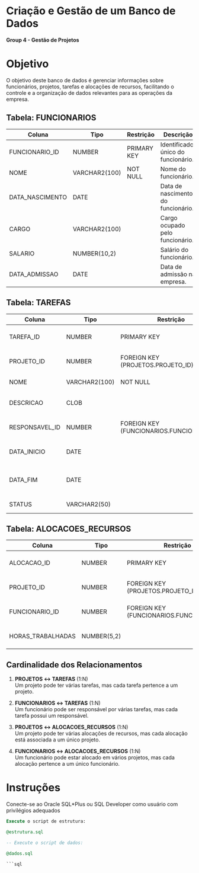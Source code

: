 # Criação e Gestão de um Banco de Dados

**Group 4 - Gestão de Projetos**

# Objetivo
O objetivo deste banco de dados é gerenciar informações sobre funcionários,
projetos, tarefas e alocações de recursos, facilitando o controle e a
organização de dados relevantes para as operações da empresa.

## Tabela: FUNCIONARIOS

| Coluna          | Tipo            | Restrição      | Descrição                        |
|-----------------|-----------------|---------------|----------------------------------|
| FUNCIONARIO_ID  | NUMBER          | PRIMARY KEY   | Identificador único do funcionário. |
| NOME            | VARCHAR2(100)   | NOT NULL      | Nome do funcionário.            |
| DATA_NASCIMENTO | DATE            |               | Data de nascimento do funcionário. |
| CARGO           | VARCHAR2(100)   |               | Cargo ocupado pelo funcionário. |
| SALARIO         | NUMBER(10,2)    |               | Salário do funcionário.         |
| DATA_ADMISSAO   | DATE            |               | Data de admissão na empresa.    |

## Tabela: TAREFAS

| Coluna          | Tipo            | Restrição                        | Descrição                             |
|-----------------|-----------------|----------------------------------|---------------------------------------|
| TAREFA_ID       | NUMBER          | PRIMARY KEY                     | Identificador único da tarefa.        |
| PROJETO_ID      | NUMBER          | FOREIGN KEY (PROJETOS.PROJETO_ID) | Relaciona a tarefa a um projeto.      |
| NOME            | VARCHAR2(100)   | NOT NULL                        | Nome da tarefa.                       |
| DESCRICAO       | CLOB            |                                  | Descrição detalhada da tarefa.        |
| RESPONSAVEL_ID  | NUMBER          | FOREIGN KEY (FUNCIONARIOS.FUNCIONARIO_ID) | Funcionário responsável pela tarefa.  |
| DATA_INICIO     | DATE            |                                  | Data de início da tarefa.             |
| DATA_FIM        | DATE            |                                  | Data prevista para finalização.       |
| STATUS          | VARCHAR2(50)    |                                  | Status atual da tarefa.               |

## Tabela: ALOCACOES_RECURSOS

| Coluna           | Tipo           | Restrição                           | Descrição                             |
|------------------|----------------|-------------------------------------|---------------------------------------|
| ALOCACAO_ID      | NUMBER         | PRIMARY KEY                        | Identificador único da alocação.      |
| PROJETO_ID       | NUMBER         | FOREIGN KEY (PROJETOS.PROJETO_ID)  | Relaciona a alocação a um projeto.    |
| FUNCIONARIO_ID   | NUMBER         | FOREIGN KEY (FUNCIONARIOS.FUNCIONARIO_ID) | Funcionário alocado no projeto.       |
| HORAS_TRABALHADAS| NUMBER(5,2)    |                                     | Horas trabalhadas no projeto.         |

## Cardinalidade dos Relacionamentos

1. **PROJETOS ↔ TAREFAS** (1:N)  
   Um projeto pode ter várias tarefas, mas cada tarefa pertence a um projeto.

2. **FUNCIONARIOS ↔ TAREFAS** (1:N)  
   Um funcionário pode ser responsável por várias tarefas, mas cada tarefa possui um responsável.

3. **PROJETOS ↔ ALOCACOES_RECURSOS** (1:N)  
   Um projeto pode ter várias alocações de recursos, mas cada alocação está associada a um único projeto.

4. **FUNCIONARIOS ↔ ALOCACOES_RECURSOS** (1:N)  
   Um funcionário pode estar alocado em vários projetos, mas cada alocação pertence a um único funcionário.

# Instruções

Conecte-se ao Oracle SQL*Plus ou SQL Developer como usuário com privilégios adequados

```sql
Execute o script de estrutura:

@estrutura.sql

-- Execute o script de dados:

@dados.sql

```sql


